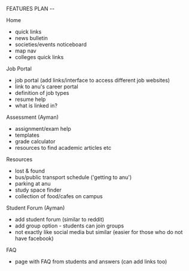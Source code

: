 FEATURES PLAN --

Home
- quick links
- news bulletin
- societies/events noticeboard
- map nav
- colleges quick links

Job Portal
- job portal (add links/interface to access different job websites)
- link to anu's career portal
- definition of job types
- resume help
- what is linked in?

Assessment (Ayman)
- assignment/exam help
- templates
- grade calculator
- resources to find academic articles etc

Resources
- lost & found
- bus/public transport schedule ('getting to anu')
- parking at anu 
- study space finder
- collection of food/cafes on campus

Student Forum (Ayman)
- add student forum (similar to reddit)
- add group option - students can join groups
- not exactly like social media but similar (easier for those who do not have facebook)

FAQ
- page with FAQ from students and answers (can add links too)